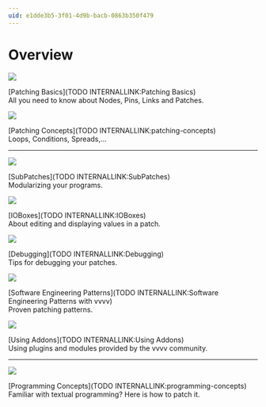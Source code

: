 ```yaml
---
uid: e1dde3b5-3f01-4d9b-bacb-0863b350f479
---
```


# Overview

![](~/img/patchingLanding-patchingBasics.png "")  



[Patching Basics](TODO INTERNALLINK:Patching Basics)  
All you need to know about Nodes, Pins, Links and Patches.  

![](~/img/patchingLanding-patchingConcepts_0.png "")   

 




[Patching Concepts](TODO INTERNALLINK:patching-concepts)  
Loops, Conditions, Spreads,...  


---  


![](~/img/patchingLanding-Subpatches_0.png "")   




[SubPatches](TODO INTERNALLINK:SubPatches)  
Modularizing your programs.  

![](~/img/patchingLanding-IOBoxes.png "")   




[IOBoxes](TODO INTERNALLINK:IOBoxes)  
About editing and displaying values in a patch.  



![](~/img/patchingLanding-Debugging2_0.png "")   






[Debugging](TODO INTERNALLINK:Debugging)  
Tips for debugging your patches.   

![](~/img/patchingLanding-SoftwareEngineeringPatterns_0.png "")   






[Software Engineering Patterns](TODO INTERNALLINK:Software Engineering Patterns with vvvv)  
Proven patching patterns.  



![](~/img/patchingLanding-Addons_0.png "")   




[Using Addons](TODO INTERNALLINK:Using Addons)  
Using plugins and modules provided by the vvvv community.   




---  



![](~/img/patchingLanding-BasicProgrammingConcepts_0.png "")   




[Programming Concepts](TODO INTERNALLINK:programming-concepts)  
Familiar with textual programming? Here is how to patch it.  


